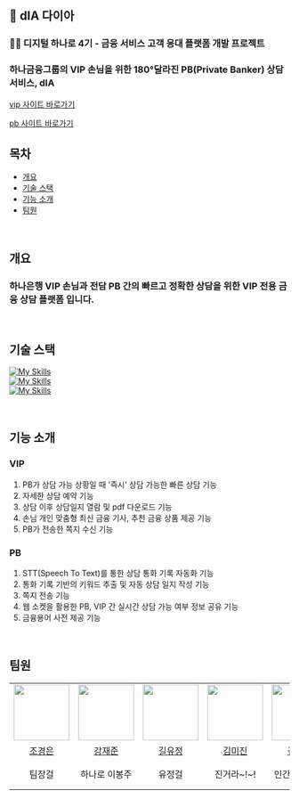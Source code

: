 ## 💎 dIA 다이아
### 👨‍💻 디지털 하나로 4기 - 금융 서비스 고객 응대 플랫폼 개발 프로젝트

### 하나금융그룹의 VIP 손님을 위한 180°달라진 PB(Private Banker) 상담 서비스, dIA

[vip 사이트 바로가기](https://dia-vip-fe.vercel.app/) <br/>

[pb 사이트 바로가기](https://dia-pb-fe.vercel.app/)

## 목차
- [ 개요 ](#개요)
- [ 기술 스택 ](#기술-스택)
- [ 기능 소개 ](#기능-소개)
- [ 팀원 ](#팀원)

<br>

## 개요
### 하나은행 VIP 손님과 전담 PB 간의 빠르고 정확한 상담을 위한 VIP 전용 금융 상담 플랫폼 입니다.
<br>

## 기술 스택
[![My Skills](https://skillicons.dev/icons?i=react,typescript,next,css,tailwind)](https://skillicons.dev)
<br>
[![My Skills](https://skillicons.dev/icons?i=java,spring,py,flask,mysql)](https://skillicons.dev)
<br>
[![My Skills](https://skillicons.dev/icons?i=github,aws,nginx,postman)](https://skillicons.dev)

<br>

## 기능 소개

### VIP
1. PB가 상담 가능 상황일 때 '즉시' 상담 가능한 빠른 상담 기능
2. 자세한 상담 예약 기능
3. 상담 이후 상담일지 열람 및 pdf 다운로드 기능
4. 손님 개인 맞춤형 최신 금융 기사, 추천 금융 상품 제공 기능
5. PB가 전송한 쪽지 수신 기능

### PB
1. STT(Speech To Text)를 통한 상담 통화 기록 자동화 기능
2. 통화 기록 기반의 키워드 추출 및 자동 상담 일지 작성 기능
3. 쪽지 전송 기능
4. 웹 소켓을 활용한 PB, VIP 간 실시간 상담 가능 여부 정보 공유 기능
5. 금융용어 사전 제공 기능

<br>

## 팀원
<table>
  <tr>
    <td><img src="https://github.com/Kyoungeun-creator.png" width="100px" /></td>
		<td><img src="https://github.com/BBZJUN.png" width="100px" /></td>
    <td><img src="https://github.com/YoojeongKil.png" width="100px" /></td>
    <td><img src="https://github.com/larchlarix.png" width="100px" /></td>
		<td><img src="https://github.com/daneng4.png" width="100px" /></td>
    <td><img src="https://github.com/hs917ouo.png" width="100px" /></td>
    <td><img src="https://github.com/jangdayeon.png" width="100px" /></td>
  </tr>
  <tr>
	<td align="center"><a href="https://github.com/KyoungEun-creator">조경은</a>
    	</td>
    	<td align="center"><a href="https://github.com/BBZJUN">강재준</a>
    	</td>
	<td align="center"><a href="https://github.com/YoojeongKil">길유정</a>
   	 </td>
	<td align="center"><a href="https://github.com/larchlarix">김미진</a>
    	</td>
    	<td align="center"><a href="https://github.com/daneng4">김은서</a>
    	</td>
	<td align="center"><a href="https://github.com/hs917ouo">김현수</a>
    	</td>
   	 <td align="center"><a href="https://github.com/jangdayeon">장다연</a>
    	</td>	
  </tr>
  	<tr>
    	<td align="center">팀장걸</td>
    	<td align="center">하나로 이봉주</td>
    	<td align="center">유정걸</td>
    	<td align="center">진거라~!~!</td>
    	<td align="center">인간같은 로봇</td>
    	<td align="center">현수수수퍼노바</td>
	<td align="center">부팀장선배</td>
  </tr>
</table>
